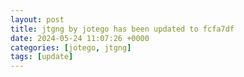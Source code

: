 ```yaml
---
layout: post
title: jtgng by jotego has been updated to fcfa7df
date: 2024-05-24 11:07:26 +0000
categories: [jotego, jtgng]
tags: [update]
---
```


